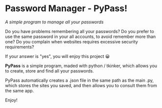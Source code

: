 # Password Manager - PyPass!
*A simple program to manage all your passwords*

Do you have problems remembering all your passwords?
Do you prefer to use the same password in your all accounts, to avoid remember more than one?
Do you complain when websites requires excessive security requirements?

If your answer is "yes", you will enjoy this project 😀

**PyPass** is a simple program, maded with python / tkinker, which allows you to create, store and find all your passwords.

PyPass automatically creates a .json file in the same path as the main .py, which stores the sites you saved, and then allows you to consult them from the same app.

Enjoy!
